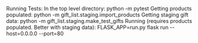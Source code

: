 Running Tests:
    In the top level directory:
    python -m pytest
Getting products populated:
    python -m gift_list.staging.import_products
Getting staging gift data:
    python -m gift_list.staging.make_test_gifts
Running (requires products populated. Better with staging data):
    FLASK_APP=run.py flask run --host=0.0.0.0 --port=80

